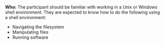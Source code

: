 **Who:**
The participant should be familiar with working in a Unix or Windows shell environment.
They are expected to know how to do the following using a shell environment:

- Navigating the filesystem
- Manipulating files
- Running software
